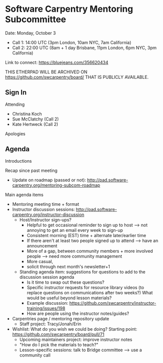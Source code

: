 # Software Carpentry Mentoring Subcommittee
 
Date: Monday, October 3

* Call 1: 14:00 UTC (3pm London, 10am NYC, 7am California)
* Call 2: 22:00 UTC (8am + 1 day Brisbane, 11pm London, 6pm NYC, 3pm California)
 
Link to connect: https://bluejeans.com/356620434
 
THIS ETHERPAD WILL BE ARCHIVED ON https://github.com/swcarpentry/board/ THAT IS PUBLICLY AVAILABLE.
 
## Sign In
 
Attending

* Christina Koch
* Sue McClatchy (Call 2)
* Kate Hertweck (Call 2)
 
Apologies
 
## Agenda

Introductions
 
Recap since past meeting
* Update on roadmap (passed or not): http://pad.software-carpentry.org/mentoring-subcom-roadmap 
 
Main agenda items
* Mentoring meeting time + format
* Instructor discussion sessions: http://pad.software-carpentry.org/instructor-discussion
	* Host/Instructor sign-ups?
		* Helpful to get occasional reminder to sign up to host --> not annoying to get an email every week to sign-up
		* Consistent morning (EST) time + alternate later/earlier time
		* If there aren't at least two people signed up to attend --> have an announcement
		* More of a gap, between community members + more involved people --> need more community management
		* More casual, 
		* solicit through next month's newsletter+1
	* Standing agenda item: suggestions for questions to add to the discussion session agenda
		* Is it time to swap out these questions?
		* Specific instructor requests for resource library videos (to replace questions on communications after two weeks?) What would be useful beyond lesson materials?
		* Example discussion: https://github.com/swcarpentry/instructor-training/issues/198
		* How are people using the instructor notes/guides?
* Carpentries page / mentoring repository update
	* Staff project: Tracy/Jonah/Erin
* Wishlist: What do you wish we could be doing?  Starting point: https://github.com/swcarpentry/board/pull/71
	* Upcoming maintainers project: improve instructor notes
	* "How do I pick the materials to teach?"
	* Lesson-specific sessions: talk to Bridge committee --> use a community call